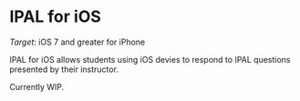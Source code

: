 # IPAL for iOS

*Target*: iOS 7 and greater for iPhone

IPAL for iOS allows students using iOS devies to respond to IPAL questions presented by their instructor.

Currently WIP.
